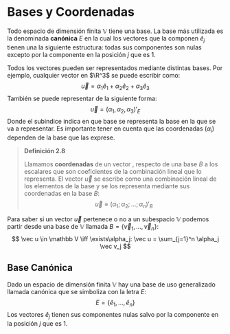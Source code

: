 # Bases y Coordenadas

Todo espacio de dimensión finita $\mathbb V$ tiene una base. La base más utilizada es la denominada **canónica** $E$ en la cual los vectores que la componen $\hat e_j$ tienen una la siguiente estructura: todas sus componentes son nulas excepto por la componente en la posición $j$ que es 1.

Todos los vectores pueden ser representados mediante distintas bases. Por ejemplo, cualquier vector en $\R^3$ se puede escribir como:
$$
\vec u = \alpha_1 \hat e_1 + \alpha_2\hat e_2 +\alpha_3 \hat e_3
$$
También se puede representar de la siguiente forma:
$$
\vec u = (\alpha_1,\alpha_2,\alpha_3)'_E
$$
Donde el subindice indica en que base se representa la base en la que se va a representar. Es importante tener en cuenta que las coordenadas $(\alpha_i)$ dependen de la base que las exprese.

> **Definición 2.8**
>
> Llamamos **coordenadas** de un vector , respecto de una base $B$ a los escalares que son coeficientes de la combinación lineal que lo representa. El vector $\vec u$ se escribe como una combinación lineal de los elementos de la base y se los representa mediante sus coordenadas en la base $B:$
> $$
> \vec u \equiv (\alpha_1;\alpha_2;\dots;\alpha_n)'_B
> $$

Para saber si un vector $\vec u$ pertenece o no a un subespacio $\mathbb V$ podemos partir desde una base de $\mathbb V$ llamada $B = \{\vec v_1,\dots,\vec v_n\}:$
$$
\vec u \in \mathbb V \iff \exists\alpha_j: \vec u = \sum_{j=1}^n \alpha_j \vec v_j
$$
## Base Canónica

Dado un espacio de dimensión finita $\mathbb V$ hay una base de uso generalizado llamada canónica que se simboliza con la letra $E:$
$$
E = \{\hat e_1,\dots,\hat e_n\}
$$
Los vectores $\hat e_j$ tienen sus componentes nulas salvo por la componente en la posición $j$ que es 1.